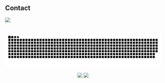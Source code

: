 <!-- ### Hi there 👋 -->
<!--
**MichelDekiere/MichelDekiere** is a ✨ _special_ ✨ repository because its `README.md` (this file) appears on your GitHub profile.

Here are some ideas to get you started:

- 🔭 I’m currently working on ...
- 🌱 I’m currently learning ...
- 👯 I’m looking to collaborate on ...
- 🤔 I’m looking for help with ...
- 💬 Ask me about ...
- 📫 How to reach me: ...
- 😄 Pronouns: ...
- ⚡ Fun fact: ...

</br>

 <div>
  <a href="https://github.com/MichelDekiere">
   <img align="center" height="170" src="https://github-readme-stats.vercel.app/api/top-langs/?username=MichelDekiere&layout=compact&langs_count=16&theme=dracula"/>
  <img align="center" src="https://github-readme-stats.vercel.app/api?username=MichelDekiere&show_icons=true&theme=dracula&include_all_commits=true&count_private=true&hide=issues"/>
</div>
 
 <!-- ## Skills
<div style="display: inline_block"><br>
  <img height="40" align="center" alt="Michel-Ruby" height="30" width="40" src="https://raw.githubusercontent.com/devicons/devicon/master/icons/ruby/ruby-plain.svg">
 &nbsp;&nbsp;&nbsp;&nbsp;&nbsp;&nbsp;&nbsp;&nbsp;&nbsp;&nbsp;&nbsp;&nbsp;&nbsp;
  <img height="40" align="center" alt="Michel-Js" height="30" width="40" src="https://raw.githubusercontent.com/devicons/devicon/master/icons/javascript/javascript-plain.svg">
 &nbsp;&nbsp;&nbsp;&nbsp;&nbsp;&nbsp;&nbsp;&nbsp;&nbsp;&nbsp;&nbsp;&nbsp;&nbsp;
  <img height="40" align="center" alt="Michel-React" height="30" width="40" src="https://raw.githubusercontent.com/devicons/devicon/master/icons/react/react-original.svg">
 &nbsp;&nbsp;&nbsp;&nbsp;&nbsp;&nbsp;&nbsp;&nbsp;&nbsp;&nbsp;&nbsp;&nbsp;&nbsp;
  <img height="40" align="center" alt="Michel-Redux" height="30" width="40" src="https://raw.githubusercontent.com/devicons/devicon/master/icons/redux/redux-original.svg">
 &nbsp;&nbsp;&nbsp;&nbsp;&nbsp;&nbsp;&nbsp;&nbsp;&nbsp;&nbsp;&nbsp;&nbsp;&nbsp;
  <img height="40" align="center" alt="Michel-HTML" height="30" width="40" src="https://raw.githubusercontent.com/devicons/devicon/master/icons/html5/html5-original.svg">
 &nbsp;&nbsp;&nbsp;&nbsp;&nbsp;&nbsp;&nbsp;&nbsp;&nbsp;&nbsp;&nbsp;&nbsp;&nbsp;
  <img height="40" align="center" alt="Michel-CSS" height="30" width="40" src="https://raw.githubusercontent.com/devicons/devicon/master/icons/css3/css3-original.svg">
  <img align="right" height="180em" alt="Michel-yoda" src="https://media.giphy.com/media/l44Qqz6gO6JiVV3pu/giphy.gif">
</div> -->
## Contact 
<div> 
  <a href="https://www.linkedin.com/in/michel-dekiere/" target="_blank"><img src="https://img.shields.io/badge/-LinkedIn-%230077B5?style=for-the-badge&logo=linkedin&logoColor=white" target="_blank"></a> 
  <!-- <a href="https://instagram.com/michel_dekiere" target="_blank"><img src="https://img.shields.io/badge/-Instagram-%23E4405F?style=for-the-badge&logo=instagram&logoColor=white" target="_blank"></a>
  <a href = "mailto: dekiere.michel@gmail.com"><img src="https://img.shields.io/badge/-Gmail-%23333?style=for-the-badge&logo=gmail&logoColor=white" target="_blank"></a> -->
 </br>
</br>

![Snake animation](https://github.com/MichelDekiere/MichelDekiere/blob/output/github-contribution-grid-snake.svg)

<div align="center">
 <img align="center" height="195px" src="https://github-readme-stats-green-gamma-47.vercel.app/api?username=MichelDekiere&show_icons=true&count_private=true&theme=radical" />
 <img align="center" height="195px" src="https://github-readme-stats-green-gamma-47.vercel.app/api/top-langs/?username=MichelDekiere&layout=compact&exclude_repo=github-readme-stats&theme=radical" />
</div>

<!--  ![Michel Dekiere GitHub stats](https://github-readme-stats-green-gamma-47.vercel.app/api?username=MichelDekiere&show_icons=true&count_private=true&theme=radical)
<!--  # cool theme's -> radical, synthwave, tokyonight -->
<!-- # source https://github.com/anuraghazra/github-readme-stats#github-stats-card -->
<!-- ![Top Langs](https://github-readme-stats-green-gamma-47.vercel.app/api/top-langs/?username=MichelDekiere&layout=compact&exclude_repo=github-readme-stats&theme=radical) -->

</div>
